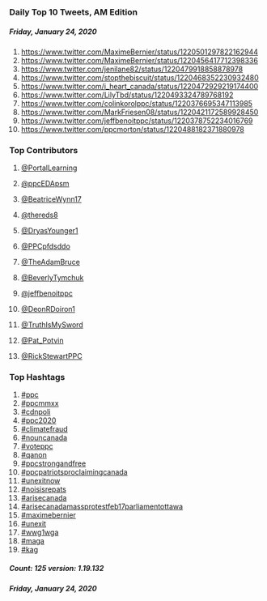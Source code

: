 ### Daily Top 10 Tweets, AM Edition
##### Friday, January 24, 2020
 1) https://www.twitter.com/MaximeBernier/status/1220501297822162944
 2) https://www.twitter.com/MaximeBernier/status/1220456417712398336
 3) https://www.twitter.com/jenilane82/status/1220479918858878978
 4) https://www.twitter.com/stopthebiscuit/status/1220468352230932480
 5) https://www.twitter.com/i_heart_canada/status/1220472929219174400
 6) https://www.twitter.com/LilyTbd/status/1220493324789768192
 7) https://www.twitter.com/colinkorolppc/status/1220376695347113985
 8) https://www.twitter.com/MarkFriesen08/status/1220421172589928450
 9) https://www.twitter.com/jeffbenoitppc/status/1220378752234016769
10) https://www.twitter.com/ppcmorton/status/1220488182371880978

### Top Contributors
  1) [@PortalLearning](https://www.twitter.com/PortalLearning)
  2) [@ppcEDApsm](https://www.twitter.com/ppcEDApsm)
  3) [@BeatriceWynn17](https://www.twitter.com/BeatriceWynn17)
  4) [@thereds8](https://www.twitter.com/thereds8)
  5) [@DryasYounger1](https://www.twitter.com/DryasYounger1)
  6) [@PPCpfdsddo](https://www.twitter.com/PPCpfdsddo)
  7) [@TheAdamBruce](https://www.twitter.com/TheAdamBruce)
  8) [@BeverlyTymchuk](https://www.twitter.com/BeverlyTymchuk)
  9) [@jeffbenoitppc](https://www.twitter.com/jeffbenoitppc)
 10) [@DeonRDoiron1](https://www.twitter.com/DeonRDoiron1)

 11) [@TruthIsMySword](https://www.twitter.com/TruthIsMySword)
 12) [@Pat_Potvin](https://www.twitter.com/Pat_Potvin)
 13) [@RickStewartPPC](https://www.twitter.com/RickStewartPPC)


### Top Hashtags

  1) [#ppc](https://www.twitter.com/hashtag/ppc)
  2) [#ppcmmxx](https://www.twitter.com/hashtag/ppcmmxx)
  3) [#cdnpoli](https://www.twitter.com/hashtag/cdnpoli)
  4) [#ppc2020](https://www.twitter.com/hashtag/ppc2020)
  5) [#climatefraud](https://www.twitter.com/hashtag/climatefraud)
  6) [#nouncanada](https://www.twitter.com/hashtag/nouncanada)
  7) [#voteppc](https://www.twitter.com/hashtag/voteppc)
  8) [#qanon](https://www.twitter.com/hashtag/qanon)
  9) [#ppcstrongandfree](https://www.twitter.com/hashtag/ppcstrongandfree)
 10) [#ppcpatriotsproclaimingcanada](https://www.twitter.com/hashtag/ppcpatriotsproclaimingcanada)
 11) [#unexitnow](https://www.twitter.com/hashtag/unexitnow)
 12) [#noisisrepats](https://www.twitter.com/hashtag/noisisrepats)
 13) [#arisecanada](https://www.twitter.com/hashtag/arisecanada)
 14) [#arisecanadamassprotestfeb17parliamentottawa](https://www.twitter.com/hashtag/arisecanadamassprotestfeb17parliamentottawa)
 15) [#maximebernier](https://www.twitter.com/hashtag/maximebernier)
 16) [#unexit](https://www.twitter.com/hashtag/unexit)
 17) [#wwg1wga](https://www.twitter.com/hashtag/wwg1wga)
 18) [#maga](https://www.twitter.com/hashtag/maga)
 19) [#kag](https://www.twitter.com/hashtag/kag)

##### Count: 125	version: 1.19.132
##### Friday, January 24, 2020

